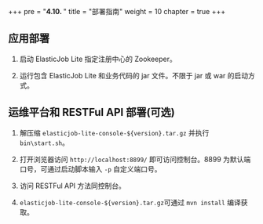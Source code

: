 +++
pre = "<b>4.10. </b>"
title = "部署指南"
weight = 10
chapter = true
+++

## 应用部署

1. 启动 ElasticJob Lite 指定注册中心的 Zookeeper。

2. 运行包含 ElasticJob Lite 和业务代码的 jar 文件。不限于 jar 或 war 的启动方式。

## 运维平台和 RESTFul API 部署(可选)

1. 解压缩 `elasticjob-lite-console-${version}.tar.gz` 并执行 `bin\start.sh`。

2. 打开浏览器访问 `http://localhost:8899/` 即可访问控制台。8899 为默认端口号，可通过启动脚本输入 `-p` 自定义端口号。

3. 访问 RESTFul API 方法同控制台。

4. `elasticjob-lite-console-${version}.tar.gz`可通过 `mvn install` 编译获取。
